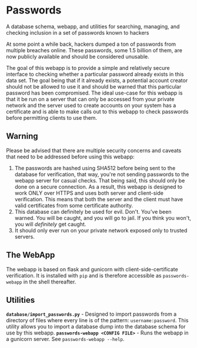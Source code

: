 # Passwords

A database schema, webapp, and utilities for searching, managing, and checking inclusion in a set of passwords known to hackers

At some point a while back, hackers dumped a ton of passwords from multiple breaches online. These passwords, some 1.5 billion of them, are now publicly available and should be considered unusable.

The goal of this webapp is to provide a simple and relatively secure interface to checking whether a particular password already exists in this data set. The goal being that if it already exists, a potential account creator should not be allowed to use it and should be warned that this particular password has been compromised. The ideal use-case for this webapp is that it be run on a server that can only be accessed from your private network and the server used to create accounts on your system has a certificate and is able to make calls out to this webapp to check passwords before permitting clients to use them.

## Warning

Please be advised that there are multiple security concerns and caveats that need to be addressed before using this webapp:

1) The passwords are hashed using SHA512 before being sent to the database for verification, that way, you're not sending passwords to the webapp server for casual checks. That being said, this should only be done on a secure connection. As a result, this webapp is designed to work ONLY over HTTPS and uses both server and client-side verification. This means that both the server and the client must have valid certificates from some certificate authority.
2) This database can definitely be used for evil. Don't. You've been warned. You will be caught, and you will go to jail. If you think you won't, you will _definitely_ get caught.
3) It should only ever run on your private network exposed only to trusted servers.


## The WebApp

The webapp is based on flask and gunicorn with client-side-certificate verification. It is installed with `pip` and is therefore accessible as `passwords-webapp` in the shell thereafter.

## Utilities

**`database/import_passwords.py`** - Designed to import passwords from a directory of files where every line is of the pattern: `username:password`. This utility allows you to import a database dump into the database schema for use by this webapp.
**`passwords-webapp <CONFIG FILE>`** - Runs the webapp in a gunicorn server. See `passwords-webapp --help`.